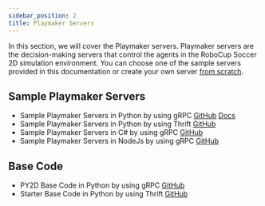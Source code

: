```yaml
---
sidebar_position: 2
title: Playmaker Servers
---
```


In this section, we will cover the Playmaker servers.
Playmaker servers are the decision-making servers that control the agents in the RoboCup Soccer 2D simulation environment. You can choose one of the sample servers provided in this documentation or create your own server [from scratch](/docs/proxy/develop-playmaker).

## Sample Playmaker Servers

- Sample Playmaker Servers in Python by using gRPC [GitHub](https://github.com/CLSFramework/sample-playmaker-server-python-grpc) [Docs](/docs/sampleserver/sample-python-base-code-gRPC/)
- Sample Playmaker Servers in Python by using Thrift [GitHub](https://github.com/CLSFramework/sample-playmaker-server-python-thrift)
- Sample Playmaker Servers in C# by using gRPC [GitHub](https://github.com/CLSFramework/playmaker-server-csharp)
- Sample Playmaker Servers in NodeJs by using gRPC [GitHub](https://github.com/CLSFramework/playmaker-server-nodejs)

## Base Code

- PY2D Base Code in Python by using gRPC [GitHub](https://github.com/CLSFramework/py2d)
- Starter Base Code in Python by using Thrift [GitHub](https://github.com/CLSFramework/starter-playmaker-server-python-thrift)
